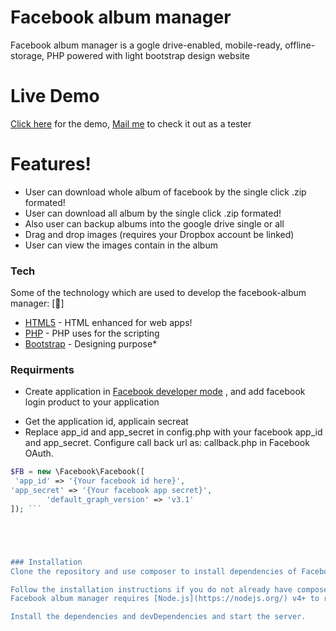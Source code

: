 #  Facebook album manager




Facebook album manager is a gogle drive-enabled, mobile-ready, offline-storage, PHP powered with light bootstrap design website
# Live Demo
[Click here](https://newfbbhavin.000webhostapp.com) for the demo, [Mail me](mailto:nandanibhavin@gmail.com) to check it out as a tester

# Features!

  - User can download whole album of facebook by the single click .zip formated!
  - User can download all album by the single click .zip formated!
  - Also user can backup albums into the google drive single or all
  - Drag and drop images (requires your Dropbox account be linked)
  - User can view the images contain in the album



### Tech

Some of the technology which are used to develop the facebook-album manager:
[:beginner:]
* [HTML5](html5.org) - HTML enhanced for web apps!
* [PHP](php.net/) - PHP uses for the scripting
* [Bootstrap](https://getbootstrap.com/) - Designing purpose* 


### Requirments
  * Create application in [Facebook developer mode](https://developers.facebook.com/apps/) , and add facebook login product to your application
 - Get the application id, applicain secreat 
- Replace app_id and app_secret in config.php with your facebook app_id and app_secret. Configure call back url as: callback.php in Facebook OAuth.
```php 
$FB = new \Facebook\Facebook([
 'app_id' => '{Your facebook id here}',
'app_secret' => '{Your facebook app secret}',
		'default_graph_version' => 'v3.1'
]); ```





### Installation
Clone the repository and use composer to install dependencies of Facebook and Google Drive SDK.

Follow the installation instructions if you do not already have composer installed. Run the install command from the root directory to setup the dependencies.
Facebook album manager requires [Node.js](https://nodejs.org/) v4+ to run.

Install the dependencies and devDependencies and start the server.
